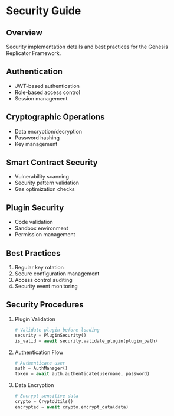 # Security Guide

## Overview
Security implementation details and best practices for the Genesis Replicator Framework.

## Authentication
- JWT-based authentication
- Role-based access control
- Session management

## Cryptographic Operations
- Data encryption/decryption
- Password hashing
- Key management

## Smart Contract Security
- Vulnerability scanning
- Security pattern validation
- Gas optimization checks

## Plugin Security
- Code validation
- Sandbox environment
- Permission management

## Best Practices
1. Regular key rotation
2. Secure configuration management
3. Access control auditing
4. Security event monitoring

## Security Procedures
1. Plugin Validation
   ```python
   # Validate plugin before loading
   security = PluginSecurity()
   is_valid = await security.validate_plugin(plugin_path)
   ```

2. Authentication Flow
   ```python
   # Authenticate user
   auth = AuthManager()
   token = await auth.authenticate(username, password)
   ```

3. Data Encryption
   ```python
   # Encrypt sensitive data
   crypto = CryptoUtils()
   encrypted = await crypto.encrypt_data(data)
   ```
